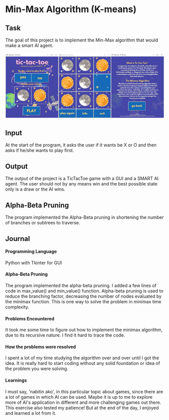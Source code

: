 # Min-Max Algorithm (K-means)

## Task
 The goal of this project is to implement the Min-Max algorithm that would make a smart AI agent.

![](screenshots/screenshots.png)

## Input
At the start of the program, it asks the user if it wants be X or O and then asks if he/she wants to play first.

## Output
The output of the project is a TicTacToe game with a GUI and a SMART AI agent. The user should not by any means win and the best possible state only is a draw or the AI wins.

## Alpha-Beta Pruning
The program implemented the Alpha-Beta pruning in shortening the number of branches or subtrees to traverse.

## Journal
#### Programming Language
Python with Tkinter for GUI

#### Alpha-Beta Pruning
The program implemented the alpha-beta pruning. I added a few lines of code in max_value() and min_value() function. Alpha-beta pruning is used to reduce the branching factor, decreasing the number of nodes evaluated by the minimax function. This is one way to solve the problem in minimax time complexity.

#### Problems Encountered
It took me some time to figure out how to implement the minimax algorithm, due to its recursive nature. I find it hard to trace the code.

#### How the problems were resolved
I spent a lot of my time studying the algorithm over and over until I got the idea. It is really hard to start coding without any solid foundation or idea of the problem you were solving.

#### Learnings
I must say, 'nabitin ako', in this particular topic about games, since there are a lot of games in which AI can be used. Maybe it is up to me to explore more of AI's application in different and more challenging games out there. This exercise also tested my patience! But at the end of the day, I enjoyed and learned a lot from it.
